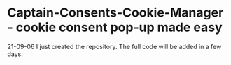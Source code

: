 # Captain-Consents-Cookie-Manager - cookie consent pop-up made easy

21-09-06 I just created the repository. The full code will be added in a few days.

